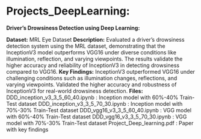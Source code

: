 # Projects_DeepLearning:
**Driver’s Drowsiness Detection using Deep Learning:** 

**Dataset:** MRL Eye Dataset
**Description:** Evaluated a driver’s drowsiness detection system using the MRL dataset, demonstrating that the InceptionV3 model outperforms VGG16 under diverse conditions like illumination, reflection, and varying viewpoints. The results validate the higher accuracy and reliability of InceptionV3 in detecting drowsiness compared to VGG16.
**Key Findings:**
InceptionV3 outperformed VGG16 under challenging conditions such as illumination changes, reflections, and varying viewpoints.
Validated the higher accuracy and robustness of InceptionV3 for real-world drowsiness detection.
**Files:**
DDD_inception_v3_3_5_60_40.ipynb : Inception model with 60%-40% Train-Test dataset
DDD_inception_v3_3_5_70_30.ipynb : Inception model with 70%-30% Train-Test dataset
DDD_vgg16_v3_3_5_60_40.ipynb     : VGG model with 60%-40% Train-Test dataset
DDD_vgg16_v3_3_5_70_30.ipynb     : VGG model with 70%-30% Train-Test dataset
Project_Deep_learning.pdf        : Paper with key findings
